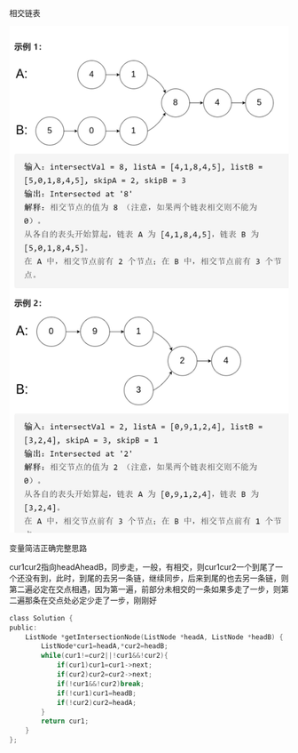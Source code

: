 相交链表

![img](image/1628128527835.png)

变量简洁正确完整思路

cur1cur2指向headAheadB，同步走，一般，有相交，则cur1cur2一个到尾了一个还没有到，此时，到尾的去另一条链，继续同步，后来到尾的也去另一条链，则第二遍必定在交点相遇，因为第一遍，前部分未相交的一条如果多走了一步，则第二遍那条在交点处必定少走了一步，刚刚好

```c
class Solution {
public:
    ListNode *getIntersectionNode(ListNode *headA, ListNode *headB) {
        ListNode*cur1=headA,*cur2=headB;
        while(cur1!=cur2||!cur1&&!cur2){
            if(cur1)cur1=cur1->next;
            if(cur2)cur2=cur2->next;
            if(!cur1&&!cur2)break;
            if(!cur1)cur1=headB;
            if(!cur2)cur2=headA;
        }
        return cur1;
    }
};
```

